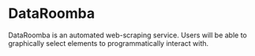 DataRoomba
==========

DataRoomba is an automated web-scraping service. Users will be able to graphically select elements to programmatically interact with.
